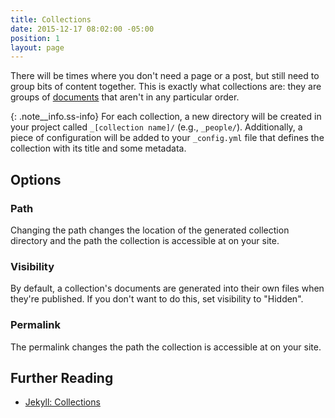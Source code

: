 ```yaml
---
title: Collections
date: 2015-12-17 08:02:00 -05:00
position: 1
layout: page
---
```


There will be times where you don't need a page or a post, but still need to group bits of content together. This is exactly what collections are: they are groups of [documents](/managing-content/documents/) that aren't in any particular order.

{: .note__info.ss-info}
For each collection, a new directory will be created in your project called `_[collection name]/` (e.g., `_people/`). Additionally, a piece of configuration will be added to your `_config.yml` file that defines the collection with its title and some metadata.


## Options

### Path

Changing the path changes the location of the generated collection directory and the path the collection is accessible at on your site.

### Visibility

By default, a collection's documents are generated into their own files when they're published. If you don't want to do this, set visibility to "Hidden".

### Permalink

The permalink changes the path the collection is accessible at on your site.

## Further Reading

- [Jekyll: Collections](http://jekyllrb.com/docs/collections/)